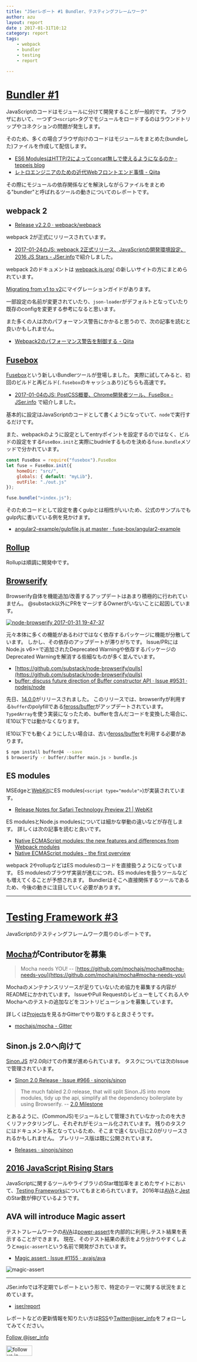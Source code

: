 ```yaml
---
title: "JSerレポート #1 Bundler、テスティングフレームワーク"
author: azu
layout: report
date : 2017-01-31T10:12
category: report
tags:
    - webpack
    - bundler
    - testing
    - report

---
```


# [Bundler #1](https://github.com/jser/report/issues/1 "Next Bundler #1")

JavaScriptのコードはモジュールに分けて開発することが一般的です。
ブラウザにおいて、一つずつ`<script>`タグでモジュールをロードするのはラウンドトリップやコネクションの問題が発生します。

そのため、多くの場合ブラウザ向けのコードはモジュールをまとめた(bundleした)ファイルを作成して配信します。

- [ES6 ModulesはHTTP/2によってconcat無しで使えるようになるのか - teppeis blog](http://teppeis.hatenablog.com/entry/2015/05/es6-modules-and-http2 "ES6 ModulesはHTTP/2によってconcat無しで使えるようになるのか - teppeis blog")
- [レトロエンジニアのための近代Webフロントエンド事情 - Qiita](http://qiita.com/uctakeoff/items/ce8da368d020273c6064 "レトロエンジニアのための近代Webフロントエンド事情 - Qiita")


その際にモジュールの依存関係などを解決しながらファイルをまとめる"bundler"と呼ばれるツールの動きについてのレポートです。

## webpack 2

- [Release v2.2.0 · webpack/webpack](https://github.com/webpack/webpack/releases/tag/v2.2.0 "Release v2.2.0 · webpack/webpack")

webpack 2が正式にリリースされています。

- [2017-01-24のJS: webpack 2正式リリース、JavaScriptの開発環境設定、2016 JS Stars - JSer.info](https://jser.info/2017/01/24/webpack-2-javascript-2016-js-star/ "2017-01-24のJS: webpack 2正式リリース、JavaScriptの開発環境設定、2016 JS Stars - JSer.info")で紹介しました。

webpack 2のドキュメントは [webpack.js.org/](https://webpack.js.org/) の新しいサイトの方にまとめられています。

[Migrating from v1 to v2](https://webpack.js.org/guides/migrating/ "Migrating from v1 to v2")にマイグレーションガイドがあります。

一部設定の名前が変更されていたり、`json-loader`がデフォルトとなっていたり既存のconfigを変更する参考になると思います。

また多くの人は次のパフォーマンス警告にかかると思うので、次の記事を読むと良いかもしれません。

- [Webpack2のパフォーマンス警告を制御する - Qiita](http://qiita.com/inuscript/items/f840b5ccff0c0be7420a "Webpack2のパフォーマンス警告を制御する - Qiita")

## [Fusebox](http://fuse-box.org/ "Fusebox")

[Fusebox](http://fuse-box.org/ "Fusebox")という新しいBundlerツールが登場しました。
実際に試してみると、初回のビルドと再ビルド(`.fusebox`のキャッシュあり)どちらも高速です。

- [2017-01-04のJS: PostCSS概要、Chrome開発者ツール、FuseBox - JSer.info](https://jser.info/2017/01/04/postcss-chrome-fusebox/ "2017-01-04のJS: PostCSS概要、Chrome開発者ツール、FuseBox - JSer.info") で紹介しました。

基本的に設定はJavaScriptのコードとして書くようになっていて、`node`で実行するだけです。

また、webpackのように設定としてentryポイントを設定するのではなく、ビルドの設定をする`FuseBox.init`と実際にbudnleするものを決める`fuse.bundle`メソッドで分かれています。

```js
const FuseBox = require("fusebox").FuseBox
let fuse = FuseBox.init({
    homeDir: "src/",
    globals: { default: "myLib"},
    outFile: "./out.js"
});

fuse.bundle(">index.js");
```

そのためコードとして設定を書くgulpとは相性がいいため、公式のサンプルでもgulp内に書いている例を見かけます。

- [angular2-example/gulpfile.js at master · fuse-box/angular2-example](https://github.com/fuse-box/angular2-example/blob/master/gulpfile.js "angular2-example/gulpfile.js at master · fuse-box/angular2-example")

## [Rollup](https://github.com/rollup/rollup "Rollup")

Rollupは順調に開発中です。
## [Browserify](https://github.com/substack/node-browserify "browserify")

Browserify自体を機能追加/改善するアップデートはあまり積極的に行われていません。
@substack以外にPRをマージするOwnerがいないことに起因しています。

[![node-browserify 2017-01-31 19-47-37](https://cloud.githubusercontent.com/assets/19714/22461846/515bb70a-e7ee-11e6-9651-648f65a2a8c8.png)](https://github.com/substack/node-browserify/graphs/contributors)

元々本体に多くの機能があるわけではなく依存するパッケージに機能が分散しています。
しかし、その依存のアップデートが滞りがちです。
Issue/PRにはNode.js v6>=で追加されたDeprecated Warningや依存するパッケージのDeprecated Warningを解消する些細なものが多く並んでいます。

- [https://github.com/substack/node-browserify/pulls](https://github.com/substack/node-browserify/pulls)
- [buffer: discuss future direction of Buffer constructor API · Issue #9531 · nodejs/node](https://github.com/nodejs/node/issues/9531 "buffer: discuss future direction of Buffer constructor API · Issue #9531 · nodejs/node")

先日、[14.0.0](https://github.com/substack/node-browserify/blob/master/changelog.markdown#1400 "14.0.0")がリリースされました。
このリリースでは、browserifyが利用する`buffer`のpolyfillである[feross/buffer](https://github.com/feross/buffer "feross/buffer")がアップデートされています。
`TypedArray`を使う実装になったため、bufferを含んだコードを変換した場合に、IE10以下では動かなくなります。

IE10以下でも動くようにしたい場合は、古い[feross/buffer](https://github.com/feross/buffer "feross/buffer")を利用する必要があります。

```sh
$ npm install buffer@4 --save
$ browserify -r buffer/:buffer main.js > bundle.js
```

## ES modules

MSEdgeと[WebKit](https://lists.webkit.org/pipermail/webkit-dev/2016-December/028564.html)にES modules(`<script type="module">`)が実装されています。

- [Release Notes for Safari Technology Preview 21 | WebKit](https://webkit.org/blog/7265/release-notes-for-safari-technology-preview-21/ "Release Notes for Safari Technology Preview 21 | WebKit")

ES modulesとNode.js modulesについては細かな挙動の違いなどが存在します。
詳しくは次の記事を読むと良いです。

- [Native ECMAScript modules: the new features and differences from Webpack modules](https://blog.hospodarets.com/native-ecmascript-modules-new-features)
- [Native ECMAScript modules - the first overview](https://blog.hospodarets.com/native-ecmascript-modules-the-first-overview#browsers-support)

webpack 2やrollupなどはES modulesのコードを直接扱うようになっています。
ES modulesのブラウザ実装が進むにつれ、ES modulesを扱うツールなども増えてくることが予想されます。
Bundlerはそこへ直接関係するツールであるため、今後の動きに注目していく必要があります。

----

# [Testing Framework #3](https://github.com/jser/report/issues/3 "Testing Framework #3")

JavaScriptのテスティングフレームワーク周りのレポートです。

## [Mocha](https://github.com/mochajs/mocha)がContributorを募集

> Mocha needs YOU!
> -- [https://github.com/mochajs/mocha#mocha-needs-you](https://github.com/mochajs/mocha#mocha-needs-you)

Mochaのメンテナンスリソースが足りていないため協力を募集する内容がREADMEにかかれています。
IssueやPull Requestのレビューをしてくれる人やMochaへのテストの追加などをコントリビューションを募集しています。

詳しくは[Projects](https://github.com/mochajs/mocha/projects "Projects · mochajs/mocha")を見るかGitterでやり取りすると良さそうです。

- [mochajs/mocha - Gitter](https://gitter.im/mochajs/mocha "mochajs/mocha - Gitter")

## Sinon.js 2.0へ向けて

[Sinon.JS](http://sinonjs.org/ "Sinon.JS") が2.0向けての作業が進められています。
タスクについては次のIssueで管理されています。

- [Sinon 2.0 Release · Issue #966 · sinonjs/sinon](https://github.com/sinonjs/sinon/issues/966 "Sinon 2.0 Release · Issue #966 · sinonjs/sinon")

> The much fabled 2.0 release, that will split Sinon.JS into more modules, tidy up the api, simplify all the dependency boilerplate by using Browserify. 
> -- [2.0 Milestone](https://github.com/sinonjs/sinon/milestone/5 "2.0 Milestone")

とあるように、(CommonJS)モジュールとして管理されていなかったのを大きくリファクタリングし、それぞれがモジュール化されています。
残りのタスクにはドキュメント系となっているため、そこまで遠くない日に2.0がリリースされるかもしれません。
プレリリース版は既に公開されています。

- [Releases · sinonjs/sinon](https://github.com/sinonjs/sinon/releases "Releases · sinonjs/sinon")

## [2016 JavaScript Rising Stars](https://risingstars2016.js.org/ "2016 JavaScript Rising Stars")

JavaScriptに関するツールやライブラリのStar増加率をまとめたサイトにおいて、[Testing Frameworks](https://risingstars2016.js.org/#test-framework "#8Testing Frameworks")についてもまとめられています。
2016年は[AVA](https://github.com/avajs/ava "AVA")と[Jest](http://facebook.github.io/jest/ "Jest")のStar数が伸びているようです。

## AVA will introduce Magic assert

テストフレームワークの[AVA](https://github.com/avajs/ava "AVA")は[power-assert](https://github.com/power-assert-js/power-assert "power-assert")を内部的に利用しテスト結果を表示することができます。
現在、そのテスト結果の表示をより分かりやすくしようと`magic-assert`という名前で開発がされています。

- [Magic assert · Issue #1155 · avajs/ava](https://github.com/avajs/ava/issues/1155 "Magic assert · Issue #1155 · avajs/ava")

![magic-assert](https://cloud.githubusercontent.com/assets/697676/21117268/9459421a-c0c1-11e6-80e6-bb2ce6be7c76.png)


----

JSer.infoでは不定期でレポートという形で、特定のテーマに関する状況をまとめています。

- [jser/report](https://github.com/jser/report "jser/report")

レポートなどの更新情報を知りたい方は[RSS](https://jser.info/rss/)や[Twitter@jser_info](https://twitter.com/jser_info)をフォローしてみてください。

<a href="https://twitter.com/jser_info" class="twitter-follow-button" data-show-count="false" data-size="large">Follow @jser_info</a>
<script>!function(d,s,id){var js,fjs=d.getElementsByTagName(s)[0],p=/^http:/.test(d.location)?'http':'https';if(!d.getElementById(id)){js=d.createElement(s);js.id=id;js.src=p+'://platform.twitter.com/widgets.js';fjs.parentNode.insertBefore(js,fjs);}}(document, 'script', 'twitter-wjs');</script>

<a href='http://cloud.feedly.com/#subscription%2Ffeed%2Fhttps://jser.info/rss/' target='blank'><img id='feedlyFollow' src='https://s3.feedly.com/img/follows/feedly-follow-rectangle-flat-medium_2x.png' alt='follow us in feedly' width='71' height='28'></a>